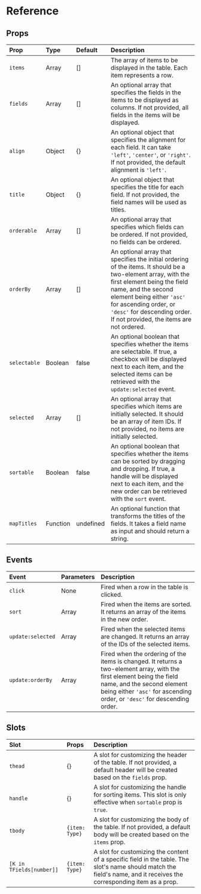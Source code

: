 # Reference

## Props

| Prop         | Type     | Default   | Description                                                                                                                                                                                                                                                                                       |
| :----------- | :------- | :-------- | :------------------------------------------------------------------------------------------------------------------------------------------------------------------------------------------------------------------------------------------------------------------------------------------------ |
| `items`      | Array    | []        | The array of items to be displayed in the table. Each item represents a row.                                                                                                                                                                                                                      |
| `fields`     | Array    | []        | An optional array that specifies the fields in the items to be displayed as columns. If not provided, all fields in the items will be displayed.                                                                                                                                                  |
| `align`      | Object   | {}        | An optional object that specifies the alignment for each field. It can take `'left'`, `'center'`, or `'right'`. If not provided, the default alignment is `'left'`.                                                                                                                               |
| `title`      | Object   | {}        | An optional object that specifies the title for each field. If not provided, the field names will be used as titles.                                                                                                                                                                              |
| `orderable`  | Array    | []        | An optional array that specifies which fields can be ordered. If not provided, no fields can be ordered.                                                                                                                                                                                          |
| `orderBy`    | Array    | []        | An optional array that specifies the initial ordering of the items. It should be a two-element array, with the first element being the field name, and the second element being either `'asc'` for ascending order, or `'desc'` for descending order. If not provided, the items are not ordered. |
| `selectable` | Boolean  | false     | An optional boolean that specifies whether the items are selectable. If true, a checkbox will be displayed next to each item, and the selected items can be retrieved with the `update:selected` event.                                                                                           |
| `selected`   | Array    | []        | An optional array that specifies which items are initially selected. It should be an array of item IDs. If not provided, no items are initially selected.                                                                                                                                         |
| `sortable`   | Boolean  | false     | An optional boolean that specifies whether the items can be sorted by dragging and dropping. If true, a handle will be displayed next to each item, and the new order can be retrieved with the `sort` event.                                                                                     |
| `mapTitles`  | Function | undefined | An optional function that transforms the titles of the fields. It takes a field name as input and should return a string.                                                                                                                                                                         |

## Events

| Event             | Parameters | Description                                                                                                                                                                                                                      |
| :---------------- | :--------- | :------------------------------------------------------------------------------------------------------------------------------------------------------------------------------------------------------------------------------- |
| `click`           | None       | Fired when a row in the table is clicked.                                                                                                                                                                                        |
| `sort`            | Array      | Fired when the items are sorted. It returns an array of the items in the new order.                                                                                                                                              |
| `update:selected` | Array      | Fired when the selected items are changed. It returns an array of the IDs of the selected items.                                                                                                                                 |
| `update:orderBy`  | Array      | Fired when the ordering of the items is changed. It returns a two-element array, with the first element being the field name, and the second element being either `'asc'` for ascending order, or `'desc'` for descending order. |

## Slots

| Slot                     | Props          | Description                                                                                                                                                           |
| :----------------------- | :------------- | :-------------------------------------------------------------------------------------------------------------------------------------------------------------------- |
| `thead`                  | {}             | A slot for customizing the header of the table. If not provided, a default header will be created based on the `fields` prop.                                         |
| `handle`                 | {}             | A slot for customizing the handle for sorting items. This slot is only effective when `sortable` prop is `true`.                                                      |
| `tbody`                  | `{item: Type}` | A slot for customizing the body of the table. If not provided, a default body will be created based on the `items` prop.                                              |
| `[K in TFields[number]]` | `{item: Type}` | A slot for customizing the content of a specific field in the table. The slot's name should match the field's name, and it receives the corresponding item as a prop. |
